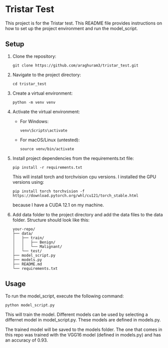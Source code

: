 # Tristar Test

This project is for the Tristar test. This README file provides instructions on how to set up the project environment and run the model_script.

## Setup

1. Clone the repository:

    ```shell
    git clone https://github.com/araghuram3/tristar_test.git
    ```

2. Navigate to the project directory:

    ```shell
    cd tristar_test
    ```

3. Create a virtual environment:

    ```shell
    python -m venv venv
    ```

4. Activate the virtual environment:

    - For Windows:

      ```shell
      venv\Scripts\activate
      ```

    - For macOS/Linux (untested):

      ```shell
      source venv/bin/activate
      ```

5. Install project dependencies from the requirements.txt file:

    ```shell
    pip install -r requirements.txt
    ```

    This will install torch and torchvision cpu versions.
    I installed the GPU versions using:
    
    ```shell
    pip install torch torchvision -f https://download.pytorch.org/whl/cu121/torch_stable.html
    ```
    because I have a CUDA 12.1 on my machine.

6. Add data folder to the project directory and add the data files to the data folder.
Structure should look like this:
    ```shell
    your-repo/
    ├── data/
    │   ├── train/
    │   │   ├── Benign/
    │   │   └── Malignant/
    │   └── test/
    ├── model_script.py
    ├── models.py
    ├── README.md
    └── requirements.txt
    ```
## Usage

To run the model_script, execute the following command:
```shell
python model_script.py
```
This will train the model. 
Different models can be used by selecting a differnet model in model_script.py.
These models are defined in models.py.

The trained model will be saved to the models folder.
The one that comes in this repo was trained with the VGG16 model (defined in models.py) and has an accuracy of 0.93.